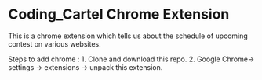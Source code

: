 # Coding_Cartel Chrome Extension
This is a chrome extension which tells us about the schedule of upcoming contest on various websites.

Steps to add chrome : 1. Clone and download this repo.
                      2. Google Chrome-> settings -> extensions -> unpack this extension.
